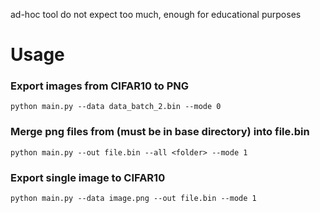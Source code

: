 ad-hoc tool do not expect too much, enough for educational purposes

# Usage
### Export images from CIFAR10 to PNG
`python main.py --data data_batch_2.bin --mode 0`

### Merge png files from <folder> (must be in base directory) into file.bin
`python main.py --out file.bin --all <folder> --mode 1 `

### Export single image to CIFAR10
`python main.py --data image.png --out file.bin --mode 1 `
